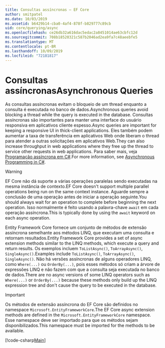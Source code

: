 ```yaml
---
title: Consultas assíncronas – EF Core
author: smitpatel
ms.date: 10/03/2019
ms.assetid: b6429b14-cba0-4af4-878f-b829777c89cb
uid: core/querying/async
ms.openlocfilehash: ce26db32a616dac5edac2a8451014ae63cbfc12d
ms.sourcegitcommit: 708b18520321c587b2046ad2ea9fa7c48aeebfe5
ms.translationtype: MT
ms.contentlocale: pt-BR
ms.lasthandoff: 10/09/2019
ms.locfileid: "72181817"
---
```

# <a name="asynchronous-queries"></a><span data-ttu-id="340cb-102">Consultas assíncronas</span><span class="sxs-lookup"><span data-stu-id="340cb-102">Asynchronous Queries</span></span>

<span data-ttu-id="340cb-103">As consultas assíncronas evitam o bloqueio de um thread enquanto a consulta é executada no banco de dados.</span><span class="sxs-lookup"><span data-stu-id="340cb-103">Asynchronous queries avoid blocking a thread while the query is executed in the database.</span></span> <span data-ttu-id="340cb-104">Consultas assíncronas são importantes para manter uma interface do usuário responsiva em aplicativos cliente espesso.</span><span class="sxs-lookup"><span data-stu-id="340cb-104">Async queries are important for keeping a responsive UI in thick-client applications.</span></span> <span data-ttu-id="340cb-105">Eles também podem aumentar a taxa de transferência em aplicativos Web onde liberam o thread para atender a outras solicitações em aplicativos Web.</span><span class="sxs-lookup"><span data-stu-id="340cb-105">They can also increase throughput in web applications where they free up the thread to service other requests in web applications.</span></span> <span data-ttu-id="340cb-106">Para saber mais, veja [Programação assíncrona em C#](/dotnet/csharp/async).</span><span class="sxs-lookup"><span data-stu-id="340cb-106">For more information, see [Asynchronous Programming in C#](/dotnet/csharp/async).</span></span>

> [!WARNING]  
> <span data-ttu-id="340cb-107">EF Core não dá suporte a várias operações paralelas sendo executadas na mesma instância de contexto.</span><span class="sxs-lookup"><span data-stu-id="340cb-107">EF Core doesn't support multiple parallel operations being run on the same context instance.</span></span> <span data-ttu-id="340cb-108">Aguarde sempre a conclusão de uma operação antes de iniciar a operação seguinte.</span><span class="sxs-lookup"><span data-stu-id="340cb-108">You should always wait for an operation to complete before beginning the next operation.</span></span> <span data-ttu-id="340cb-109">Isso normalmente é feito usando a palavra-chave `await` em cada operação assíncrona.</span><span class="sxs-lookup"><span data-stu-id="340cb-109">This is typically done by using the `await` keyword on each async operation.</span></span>

<span data-ttu-id="340cb-110">Entity Framework Core fornece um conjunto de métodos de extensão assíncrona semelhante aos métodos LINQ, que executam uma consulta e retornam resultados.</span><span class="sxs-lookup"><span data-stu-id="340cb-110">Entity Framework Core provides a set of async extension methods similar to the LINQ methods, which execute a query and return results.</span></span> <span data-ttu-id="340cb-111">Os exemplos incluem `ToListAsync()`, `ToArrayAsync()`, `SingleAsync()`.</span><span class="sxs-lookup"><span data-stu-id="340cb-111">Examples include `ToListAsync()`, `ToArrayAsync()`, `SingleAsync()`.</span></span> <span data-ttu-id="340cb-112">Não há versões assíncronas de alguns operadores LINQ, como `Where(...)` ou `OrderBy(...)`, pois esses métodos só criam a árvore de expressões LINQ e não fazem com que a consulta seja executada no banco de dados.</span><span class="sxs-lookup"><span data-stu-id="340cb-112">There are no async versions of some LINQ operators such as `Where(...)` or `OrderBy(...)` because these methods only build up the LINQ expression tree and don't cause the query to be executed in the database.</span></span>

> [!IMPORTANT]  
> <span data-ttu-id="340cb-113">Os métodos de extensão assíncrona do EF Core são definidos no namespace `Microsoft.EntityFrameworkCore`.</span><span class="sxs-lookup"><span data-stu-id="340cb-113">The EF Core async extension methods are defined in the `Microsoft.EntityFrameworkCore` namespace.</span></span> <span data-ttu-id="340cb-114">Esse namespace deve ser importado para que os métodos sejam disponibilizados.</span><span class="sxs-lookup"><span data-stu-id="340cb-114">This namespace must be imported for the methods to be available.</span></span>

[!code-csharp[Main](../../../samples/core/Querying/Async/Sample.cs#ToListAsync)]
